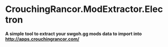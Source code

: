 # CrouchingRancor.ModExtractor.Electron

**A simple tool to extract your swgoh.gg mods data to import into http://apps.crouchingrancor.com/**
